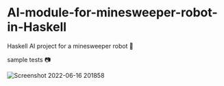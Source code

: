 # AI-module-for-minesweeper-robot-in-Haskell
Haskell AI project for a minesweeper robot 🤖



sample tests 📷

![Screenshot 2022-06-16 201858](https://user-images.githubusercontent.com/102627389/174217140-0755d031-cc8f-4770-a861-71cf621c22b6.png)

